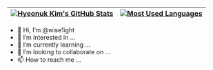 | [![Hyeonuk Kim's GitHub Stats](https://github-readme-stats.vercel.app/api?username=wise1ight&show_icons=true&include_all_commits=true&theme=buefy&hide_border=true)](https://github.com/anuraghazra/github-readme-stats) | [![Most Used Languages](https://github-readme-stats.vercel.app/api/top-langs/?username=wise1ight&layout=compact&theme=buefy&hide_border=true)](https://github.com/wise1ight) |
| ------------- | ------------- |

- 👋 Hi, I’m @wise1ight
- 👀 I’m interested in ...
- 🌱 I’m currently learning ...
- 💞️ I’m looking to collaborate on ...
- 📫 How to reach me ...

<!---
wise1ight/wise1ight is a ✨ special ✨ repository because its `README.md` (this file) appears on your GitHub profile.
You can click the Preview link to take a look at your changes.
--->
